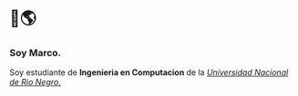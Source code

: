 # 👋🌎

### Soy Marco.

Soy estudiante de **Ingenieria en Computacion** de la [*Universidad Nacional de Rio Negro*.
](https://www.unrn.edu.ar/home)

